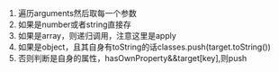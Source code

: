 1. 遍历arguments然后取每一个参数
2. 如果是number或者string直接存
3. 如果是array，则递归调用，注意这里是apply
4. 如果是object，且其自身有toString的话classes.push(target.toString())
5. 否则判断是自身的属性，hasOwnProperty&&target[key],则push